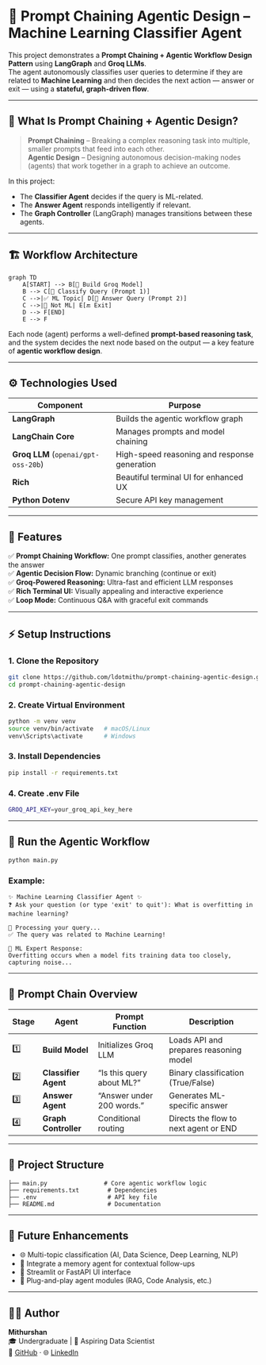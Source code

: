 # 🤖 Prompt Chaining Agentic Design – Machine Learning Classifier Agent

This project demonstrates a **Prompt Chaining + Agentic Workflow Design Pattern** using **LangGraph** and **Groq LLMs**.  
The agent autonomously classifies user queries to determine if they are related to **Machine Learning** and then decides the next action — answer or exit — using a **stateful, graph-driven flow**.

---

## 🧠 What Is Prompt Chaining + Agentic Design?

> **Prompt Chaining** – Breaking a complex reasoning task into multiple, smaller prompts that feed into each other.  
> **Agentic Design** – Designing autonomous decision-making nodes (agents) that work together in a graph to achieve an outcome.

In this project:
- The **Classifier Agent** decides if the query is ML-related.  
- The **Answer Agent** responds intelligently if relevant.  
- The **Graph Controller** (LangGraph) manages transitions between these agents.  

---

## 🏗️ Workflow Architecture

```mermaid
graph TD
    A[START] --> B[🧩 Build Groq Model]
    B --> C[🧠 Classify Query (Prompt 1)]
    C -->|✅ ML Topic| D[🤖 Answer Query (Prompt 2)]
    C -->|🚫 Not ML| E[🔚 Exit]
    D --> F[END]
    E --> F
```

Each node (agent) performs a well-defined **prompt-based reasoning task**, and the system decides the next node based on the output — a key feature of **agentic workflow design**.

---

## ⚙️ Technologies Used

| Component | Purpose |
|------------|----------|
| **LangGraph** | Builds the agentic workflow graph |
| **LangChain Core** | Manages prompts and model chaining |
| **Groq LLM** (`openai/gpt-oss-20b`) | High-speed reasoning and response generation |
| **Rich** | Beautiful terminal UI for enhanced UX |
| **Python Dotenv** | Secure API key management |

---

## 🚀 Features

✅ **Prompt Chaining Workflow:** One prompt classifies, another generates the answer  
✅ **Agentic Decision Flow:** Dynamic branching (continue or exit)  
✅ **Groq-Powered Reasoning:** Ultra-fast and efficient LLM responses  
✅ **Rich Terminal UI:** Visually appealing and interactive experience  
✅ **Loop Mode:** Continuous Q&A with graceful exit commands  

---

## ⚡ Setup Instructions

### 1. Clone the Repository
```bash
git clone https://github.com/ldotmithu/prompt-chaining-agentic-design.git
cd prompt-chaining-agentic-design
```

### 2. Create Virtual Environment
```bash
python -m venv venv
source venv/bin/activate   # macOS/Linux
venv\Scripts\activate      # Windows
```

### 3. Install Dependencies
```bash
pip install -r requirements.txt
```

### 4. Create .env File
```bash
GROQ_API_KEY=your_groq_api_key_here
```

---

## 🧩 Run the Agentic Workflow
```bash
python main.py
```

### Example:
```
✨ Machine Learning Classifier Agent ✨
❓ Ask your question (or type 'exit' to quit'): What is overfitting in machine learning?

🧩 Processing your query...
✅ The query was related to Machine Learning!

🧠 ML Expert Response:
Overfitting occurs when a model fits training data too closely, capturing noise...
```

---

## 🧪 Prompt Chain Overview

| Stage | Agent | Prompt Function | Description |
|--------|--------|----------------|--------------|
| 1️⃣ | **Build Model** | Initializes Groq LLM | Loads API and prepares reasoning model |
| 2️⃣ | **Classifier Agent** | “Is this query about ML?” | Binary classification (True/False) |
| 3️⃣ | **Answer Agent** | “Answer under 200 words.” | Generates ML-specific answer |
| 4️⃣ | **Graph Controller** | Conditional routing | Directs the flow to next agent or END |

---

## 🧩 Project Structure
```
├── main.py                # Core agentic workflow logic
├── requirements.txt        # Dependencies
├── .env                    # API key file
├── README.md               # Documentation
```

---

## 🔮 Future Enhancements
- 🌐 Multi-topic classification (AI, Data Science, Deep Learning, NLP)
- 🧩 Integrate a memory agent for contextual follow-ups
- 💬 Streamlit or FastAPI UI interface
- 🧱 Plug-and-play agent modules (RAG, Code Analysis, etc.)

---

## 👨‍💻 Author
**Mithurshan**  
🎓 Undergraduate | 🧠 Aspiring Data Scientist  
💼 [GitHub](https://github.com/ldotmithu) · 🌐 [LinkedIn](https://www.linkedin.com/in/mithurshan6)